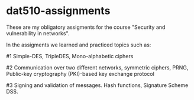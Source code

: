 ﻿# dat510-assignments
 
 These are my obligatory assigments for the course "Security and vulnerability in networks". 
 
 In the assigments we learned and practiced topics such as:
 
 #1 Simple-DES, TripleDES, Mono-alphabetic ciphers
 
 #2 Communication over two different networks, symmetric ciphers, PRNG, Public-key cryptography (PKI)-based key exchange protocol
 
 #3 Signing and validation of messages. Hash functions, Signature Scheme DSS. 
 
 
